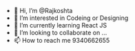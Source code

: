 - 👋 Hi, I’m @Rajkoshta
- 👀 I’m interested in Codeing or Designing
- 🌱 I’m currently learning React JS
- 💞️ I’m looking to collaborate on ...
- 📫 How to reach me 9340662655

<!---
Rajkoshta/Rajkoshta is a ✨ special ✨ repository because its `README.md` (this file) appears on your GitHub profile.
You can click the Preview link to take a look at your changes.
--->

